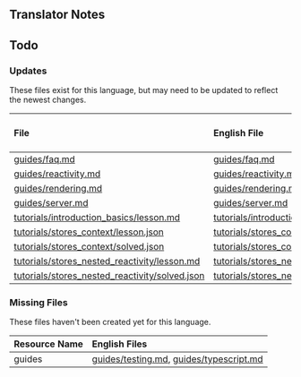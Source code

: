 
## Translator Notes

## Todo

### Updates  
These files exist for this language, but may need to be updated to reflect the newest changes.  
<!--MM:START (UPDATED:lang=it) -->
| File                                                                                                                                                      | English File                                                                                                                                              | Last Updated (EN)                                                                                  | Last Updated (IT)                                                                                   |
| :-------------------------------------------------------------------------------------------------------------------------------------------------------- | :-------------------------------------------------------------------------------------------------------------------------------------------------------- | :------------------------------------------------------------------------------------------------- | :-------------------------------------------------------------------------------------------------- |
| [guides/faq.md](https://github.com/solidjs/solid-docs/tree/main/langs/it/guides/faq.md)                                                                   | [guides/faq.md](https://github.com/solidjs/solid-docs/tree/main/langs/en/guides/faq.md)                                                                   | [5/25/2022](https://github.com/solidjs/solid-docs/commit/5e19160028a8f26c68fd43e943711696b4f30e0c) | [11/10/2021](https://github.com/solidjs/solid-docs/commit/fd3aaa5cf6df1e9e663e97a62e0b516ce6c8ca2f) |
| [guides/reactivity.md](https://github.com/solidjs/solid-docs/tree/main/langs/it/guides/reactivity.md)                                                     | [guides/reactivity.md](https://github.com/solidjs/solid-docs/tree/main/langs/en/guides/reactivity.md)                                                     | [5/25/2022](https://github.com/solidjs/solid-docs/commit/5e19160028a8f26c68fd43e943711696b4f30e0c) | [11/10/2021](https://github.com/solidjs/solid-docs/commit/fd3aaa5cf6df1e9e663e97a62e0b516ce6c8ca2f) |
| [guides/rendering.md](https://github.com/solidjs/solid-docs/tree/main/langs/it/guides/rendering.md)                                                       | [guides/rendering.md](https://github.com/solidjs/solid-docs/tree/main/langs/en/guides/rendering.md)                                                       | [5/25/2022](https://github.com/solidjs/solid-docs/commit/5e19160028a8f26c68fd43e943711696b4f30e0c) | [11/10/2021](https://github.com/solidjs/solid-docs/commit/fd3aaa5cf6df1e9e663e97a62e0b516ce6c8ca2f) |
| [guides/server.md](https://github.com/solidjs/solid-docs/tree/main/langs/it/guides/server.md)                                                             | [guides/server.md](https://github.com/solidjs/solid-docs/tree/main/langs/en/guides/server.md)                                                             | [5/25/2022](https://github.com/solidjs/solid-docs/commit/5e19160028a8f26c68fd43e943711696b4f30e0c) | [11/10/2021](https://github.com/solidjs/solid-docs/commit/fd3aaa5cf6df1e9e663e97a62e0b516ce6c8ca2f) |
| [tutorials/introduction_basics/lesson.md](https://github.com/solidjs/solid-docs/tree/main/langs/it/tutorials/introduction_basics/lesson.md)               | [tutorials/introduction_basics/lesson.md](https://github.com/solidjs/solid-docs/tree/main/langs/en/tutorials/introduction_basics/lesson.md)               | [7/2/2022](https://github.com/solidjs/solid-docs/commit/f3c5d7143ec2a84c30969c04563d6f5b77d70c31)  | [6/18/2022](https://github.com/solidjs/solid-docs/commit/a217fd0d889195c2cc642daaff2ed86dbe819a38)  |
| [tutorials/stores_context/lesson.json](https://github.com/solidjs/solid-docs/tree/main/langs/it/tutorials/stores_context/lesson.json)                     | [tutorials/stores_context/lesson.json](https://github.com/solidjs/solid-docs/tree/main/langs/en/tutorials/stores_context/lesson.json)                     | [7/4/2022](https://github.com/solidjs/solid-docs/commit/f582315618f005ff3c7b49607238391176cd24ec)  | [6/18/2022](https://github.com/solidjs/solid-docs/commit/a217fd0d889195c2cc642daaff2ed86dbe819a38)  |
| [tutorials/stores_context/solved.json](https://github.com/solidjs/solid-docs/tree/main/langs/it/tutorials/stores_context/solved.json)                     | [tutorials/stores_context/solved.json](https://github.com/solidjs/solid-docs/tree/main/langs/en/tutorials/stores_context/solved.json)                     | [7/4/2022](https://github.com/solidjs/solid-docs/commit/f582315618f005ff3c7b49607238391176cd24ec)  | [6/18/2022](https://github.com/solidjs/solid-docs/commit/a217fd0d889195c2cc642daaff2ed86dbe819a38)  |
| [tutorials/stores_nested_reactivity/lesson.md](https://github.com/solidjs/solid-docs/tree/main/langs/it/tutorials/stores_nested_reactivity/lesson.md)     | [tutorials/stores_nested_reactivity/lesson.md](https://github.com/solidjs/solid-docs/tree/main/langs/en/tutorials/stores_nested_reactivity/lesson.md)     | [7/4/2022](https://github.com/solidjs/solid-docs/commit/f35f5808c201fad4f918d1ebd525110f07fdae59)  | [6/18/2022](https://github.com/solidjs/solid-docs/commit/a217fd0d889195c2cc642daaff2ed86dbe819a38)  |
| [tutorials/stores_nested_reactivity/solved.json](https://github.com/solidjs/solid-docs/tree/main/langs/it/tutorials/stores_nested_reactivity/solved.json) | [tutorials/stores_nested_reactivity/solved.json](https://github.com/solidjs/solid-docs/tree/main/langs/en/tutorials/stores_nested_reactivity/solved.json) | [7/4/2022](https://github.com/solidjs/solid-docs/commit/76f6160c65535885d68ebd1664b93e0cc4f170b1)  | [6/18/2022](https://github.com/solidjs/solid-docs/commit/a217fd0d889195c2cc642daaff2ed86dbe819a38)  |

<!--MM:END-->
### Missing Files  
These files haven't been created yet for this language.  
<!--MM:START (CREATED:lang=it) -->
| Resource Name | English Files                                                                                                                                                                                          |
| :------------ | :----------------------------------------------------------------------------------------------------------------------------------------------------------------------------------------------------- |
| guides        | [guides/testing.md](https://github.com/solidjs/solid-docs/tree/main/langs/it/guides/testing.md), [guides/typescript.md](https://github.com/solidjs/solid-docs/tree/main/langs/it/guides/typescript.md) |

<!--MM:END-->
        